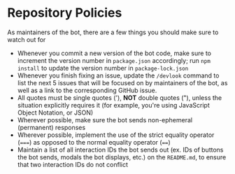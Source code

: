 # Repository Policies
As maintainers of the bot, there are a few things you should make sure to watch out for

- Whenever you commit a new version of the bot code, make sure to increment the version number in `package.json` accordingly; run `npm install` to update the version number in `package-lock.json`
- Whenever you finish fixing an issue, update the `/devlook` command to list the next 5 issues that will be focused on by maintainers of the bot, as well as a link to the corresponding GitHub issue.
- All quotes must be single quotes ('), **NOT** double quotes ("), unless the situation explicitly requires it (for example, you're using JavaScript Object Notation, or JSON)
- Wherever possible, make sure the bot sends non-ephemeral (permanent) responses
- Wherever possible, implement the use of the strict equality operator (`===`) as opposed to the normal equality operator (`==`)
- Maintain a list of all interaction IDs the bot sends out (ex. IDs of buttons the bot sends, modals the bot displays, etc.) on the `README.md`, to ensure that two interaction IDs do not conflict